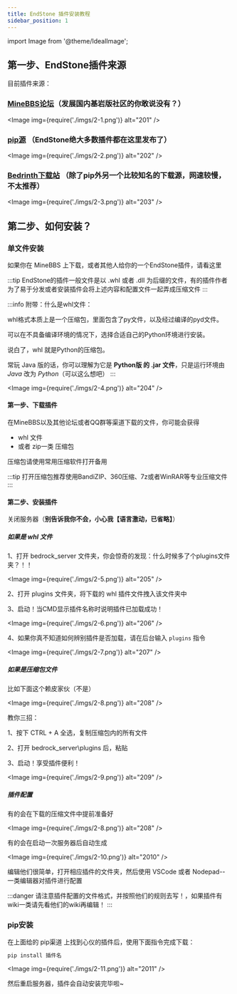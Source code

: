 ```yaml
---
title: EndStone 插件安装教程
sidebar_position: 1
---
```


import Image from '@theme/IdealImage';

## 第一步、EndStone插件来源

目前插件来源：

### [MineBBS论坛](https://www.minebbs.com/resources/categories/bdserver.38/)（发展国内基岩版社区的你敢说没有？）

<Image img={require('./imgs/2-1.png')} alt="201" />

### [pip源](https://pypi.org/search/?q=endstone) （EndStone绝大多数插件都在这里发布了）

<Image img={require('./imgs/2-2.png')} alt="202" />

### [Bedrinth下载站](https://bedrinth.com/?platform=endstone) （除了pip外另一个比较知名的下载源，网速较慢，不太推荐）

<Image img={require('./imgs/2-3.png')} alt="203" />

## 第二步、如何安装？

### 单文件安装

如果你在 MineBBS 上下载，或者其他人给你的一个EndStone插件，请看这里

:::tip
EndStone的插件一般文件是以 .whl 或者 .dll 为后缀的文件，有的插件作者为了易于分发或者安装插件会将上述内容和配置文件一起弄成压缩文件
:::

:::info
附带：什么是whl文件：

whl格式本质上是一个压缩包，里面包含了py文件，以及经过编译的pyd文件。

可以在不具备编译环境的情况下，选择合适自己的Python环境进行安装。

说白了，whl 就是Python的压缩包。

常玩 Java 版的话，你可以理解为它是 **Python版 的 .jar 文件**，只是运行环境由 *Java* 改为 *Python*（可以这么想吧）
:::

<Image img={require('./imgs/2-4.png')} alt="204" />

#### 第一步、下载插件

在MineBBS以及其他论坛或者QQ群等渠道下载的文件，你可能会获得

- whl 文件
- 或者 zip一类 压缩包

压缩包请使用常用压缩软件打开备用

:::tip
打开压缩包推荐使用BandiZIP、360压缩、7z或者WinRAR等专业压缩文件
:::

#### 第二步、安装插件

关闭服务器（**别告诉我你不会，小心我【语言激动，已省略】**）

##### 如果是 whl 文件

1、打开 bedrock_server 文件夹，你会惊奇的发现：什么时候多了个plugins文件夹？！！

<Image img={require('./imgs/2-5.png')} alt="205" />

2、打开 plugins 文件夹，将下载的 whl 插件文件拽入该文件夹中

3、启动！当CMD显示插件名称时说明插件已加载成功！

<Image img={require('./imgs/2-6.png')} alt="206" />

4、如果你真不知道如何辨别插件是否加载，请在后台输入 `plugins` 指令

<Image img={require('./imgs/2-7.png')} alt="207" />

##### 如果是压缩包文件

比如下面这个赖皮家伙（不是）

<Image img={require('./imgs/2-8.png')} alt="208" />

教你三招：

1、按下 CTRL + A 全选，复制压缩包内的所有文件

2、打开 bedrock_server\plugins 后，粘贴

3、启动！享受插件便利！

<Image img={require('./imgs/2-9.png')} alt="209" />

##### 插件配置

有的会在下载的压缩文件中提前准备好

<Image img={require('./imgs/2-8.png')} alt="208" />

有的会在启动一次服务器后自动生成

<Image img={require('./imgs/2-10.png')} alt="2010" />

编辑他们很简单，打开相应插件的文件夹，然后使用 VSCode 或者 Nodepad-- 一类编辑器对插件进行配置

:::danger
请注意插件配置的文件格式，并按照他们的规则去写！，如果插件有wiki一类请先看他们的wiki再编辑！
:::

### pip安装

在上面给的 pip渠道 上找到心仪的插件后，使用下面指令完成下载：

```cmd
pip install 插件名
```

<Image img={require('./imgs/2-11.png')} alt="2011" />

然后重启服务器，插件会自动安装完毕啦~
